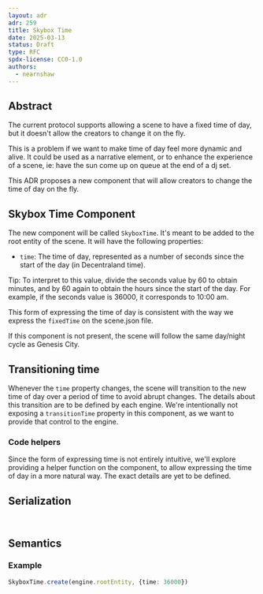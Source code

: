 ```yaml
---
layout: adr
adr: 259
title: Skybox Time
date: 2025-03-13
status: Draft
type: RFC
spdx-license: CC0-1.0
authors:
  - nearnshaw
---
```


## Abstract

The current protocol supports allowing a scene to have a fixed time of day, but it doesn't allow the creators to change it on the fly.

This is a problem if we want to make time of day feel more dynamic and alive. It could be used as a narrative element, or to enhance the experience of a scene, ie: have the sun come up on queue at the end of a dj set.

This ADR proposes a new component that will allow creators to change the time of day on the fly.


## Skybox Time Component

The new component will be called `SkyboxTime`. It's meant to be added to the root entity of the scene. It will have the following properties:

- `time`: The time of day, represented as a number of seconds since the start of the day (in Decentraland time).

Tip: To interpret to this value, divide the seconds value by 60 to obtain minutes, and by 60 again to obtain the hours since the start of the day. For example, if the seconds value is 36000, it corresponds to 10:00 am.

This form of expressing the time of day is consistent with the way we express the `fixedTime` on the scene.json file.

If this component is not present, the scene will follow the same day/night cycle as Genesis City.

## Transitioning time

Whenever the `time` property changes, the scene will transition to the new time of day over a period of time to avoid abrupt changes. The details about this transition are to be defined by each engine. We're intentionally not exposing a `transitionTime` property in this component, as we want to provide that control to the engine.



### Code helpers

Since the form of expressing time is not entirely intuitive, we'll explore providing a helper function on the component, to allow expressing the time of day in a more natural way. The exact details are yet to be defined.



## Serialization

```yaml

```

```protobuf

```

## Semantics

### Example


```ts
SkyboxTime.create(engine.rootEntity, {time: 36000})
```
